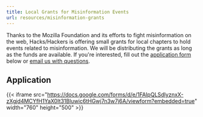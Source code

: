 ```yaml
---
title: Local Grants for Misinformation Events
url: resources/misinformation-grants
---
```


Thanks to the Mozilla Foundation and its efforts to fight misinformation on the web, Hacks/Hackers is offering small grants for local chapters to hold events related to misinformation. We will be distributing the grants as long as the funds are available. If you're interested, fill out the [application form](https://docs.google.com/forms/d/e/1FAIpQLSdlyznxX-zXgjd4MCYfH1YaX0It31Bluwic6tHGwj7n3w7j6A/viewform?usp=sf_link) below or [email us with questions](mailto:samanthasunne@gmail.com).

## Application

{{< iframe src="https://docs.google.com/forms/d/e/1FAIpQLSdlyznxX-zXgjd4MCYfH1YaX0It31Bluwic6tHGwj7n3w7j6A/viewform?embedded=true" width="760" height="500" >}}
